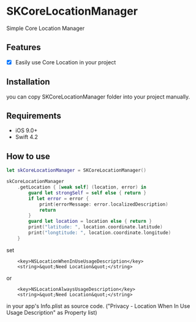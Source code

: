 
# SKCoreLocationManager

Simple Core Location Manager

## Features

- [x] Easily use Core Location in your project

## Installation

you can copy SKCoreLocationManager folder into your project manually.

## Requirements

- iOS 9.0+ 
- Swift 4.2

## How to use

```swift
let skCoreLocationManager = SKCoreLocationManager()

skCoreLocationManager
    .getLocation { [weak self] (location, error) in
        guard let strongSelf = self else { return }
        if let error = error {
            print(errorMessage: error.localizedDescription)
            return
        }
        guard let location = location else { return }
        print("latitude: ", location.coordinate.latitude)
        print("longtitude: ", location.coordinate.longitude)
    }
```

set
```
    <key>NSLocationWhenInUseUsageDescription</key>
    <string>&quot;Need Location&quot;</string>
```
or 
```
    <key>NSLocationAlwaysUsageDescription</key>
    <string>&quot;Need Location&quot;</string>
```
in your app's Info.plist as source code.
("Privacy - Location When In Use Usage Description" as Property list)
